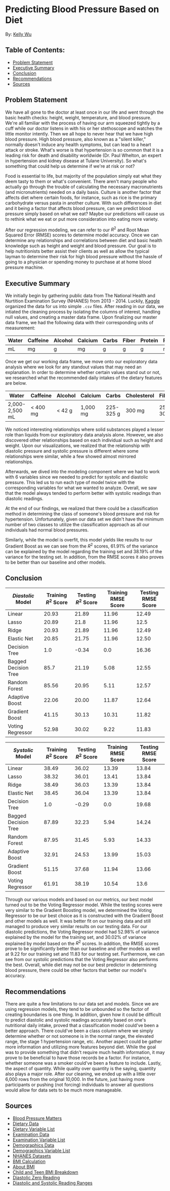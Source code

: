 # Predicting Blood Pressure Based on Diet
By: [Kelly Wu](https://www.linkedin.com/in/kelly-wu-nj/)

## Table of Contents: 
- [Problem Statement](#Problem-Statement)
- [Executive Summary](#Executive-Summary)
- [Conclusion](#Conclusion)
- [Recommendations](#Recommendations)
- [Sources](#Sources)

## Problem Statement

We have all gone to the doctor at least once in our life and went through the basic health checks: height, weight, temperature, and blood pressure. We're all familiar with the process of having our arm squeezed tightly by a cuff while our doctor listens in with his or her stethoscope and watches the little monitor intently. Then we all hope to never hear that we have high blood pressure. High blood pressure, also known as a "silent killer," normally doesn't induce any health symptoms, but can lead to a heart attack or stroke. What's worse is that hypertension is so common that it is a leading risk for death and disability worldwide (Dr. Paul Whelton, an expert in hypertension and kidney disease at Tulane University). So what's something that could help us determine if we're at risk or not? 

Food is essential to life, but majority of the population simply eat what they deem tasty to them or what's convenient. There aren't many people who actually go through the trouble of calculating the necessary macronutrients (and micronutrients) needed on a daily basis. Culture is another factor that affects diet where certain foods, for instance, such as rice is the primary carbohydrate versus pasta in another culture. With such differences in diet and it being a factor that affects blood pressure, can we predict blood pressure simply based on what we eat? Maybe our predictions will cause us to rethink what we eat or put more consideration into eating more variety. 

After our regression modeling, we can refer to our $R^2$ and Root Mean Squared Error (RMSE) scores to determine model accuracy. Once we can determine any relationships and correlations between diet and basic health knowledge such as height and weight and blood pressure. Our goal is to help nutritionists better assist their clients as well as allow the typical layman to determine their risk for high blood pressure without the hassle of going to a physician or spending money to purchase at at home blood pressure machine. 

## Executive Summary

We initially begin by gathering public data from The National Health and Nurtition Examination Survey (NHANES) from 2013 - 2014. Luckily, [Kaggle](https://www.kaggle.com/cdc/national-health-and-nutrition-examination-survey#diet.csv) organized the data for us into simple `.csv` files. After reading in our data, we intiated the cleaning process by isolating the columns of interest, handling null values, and creating a master data frame. Upon finalizing our master data frame, we had the following data with their corresponding units of measurement: 

|Water|Caffeine|Alcohol|Calcium|Carbs|Fiber|Protein|Potassium|Sodium|Sugar|Fat|Diastolic|Systolic|Height|Weight|
|---|---|---|---|---|---|---|---|---|---|---|---|---|---|---|
|mL|mg|g|mg|g|g|g|mg|mg|g|g|mm Hg|mm Hg|cm|kg|

Once we get our working data frame, we move onto our exploratory data analysis where we look for any standout values that may need an explanation. In order to determine whether certain values stand out or not, we researched what the recommended daily intakes of the dietary features are below. 

|Water|Caffeine|Alcohol|Calcium|Carbs|Cholesterol|Fiber|Protein|Potassium|Sodium|Sugar|Fat|
|---|---|---|---|---|---|---|---|---|---|---|---|
|2,000-2,500 mL|< 400 mg|< 42 g|1,000 mg|225-325 g|300 mg|25-30 g|0.8g * kg|3,500-4,700 mg|< 2.3k mg|25-37.5 g|44-77 g|

We noticed interesting relationships where solid substances played a lesser role than liquids from our exploratory data analysis alone. However, we also discovered other relationships based on each individual such as height and weight. Upon our visualizations, we realized that the relationship with diastolic pressure and systolic pressure is different where some relationships were similar, while a few showed almost mirrored relationships. 

Afterwards, we dived into the modeling component where we had to work with 6 variables since we needed to predict for systolic and diastolic pressure. This led us to run each type of model twice with the corresponding variables for what we wanted to analyze. Overall, we saw that the model always tended to perform better with systolic readings than diastolic readings. 

At the end of our findings, we realized that there could be a classification method in determining the class of someone's blood pressure and risk for hypertension. Unfortunately, given our data set we didn't have the minimum number of two classes to utilize the classification approach as all our individuals had normal blood pressures. 

Similarly, while the model is overfit, this model yields like results to our Gradient Boost as we can see from the $R^2$ scores, 61.91% of the variance can be explained by the model regarding the training set and 38.19% of the variance for the testing set. In addition, from the RMSE scores it also proves to be better than our baseline and other models. 

## Conclusion

|_Diastolic_ Model|Training $R^2$ Score|Testing $R^2$ Score|Training RMSE Score|Testing RMSE Score|
|---|---|---|---|---|
|Linear|20.93|21.89|11.96|12.49|
|Lasso|20.89|21.8|11.96|12.5|
|Ridge|20.93|21.89|11.96|12.49|
|Elastic Net|20.85|21.75|11.96|12.50|
|Decision Tree|1.0|-0.34|0.0|16.36|
|Bagged Decision Tree|85.7|21.19|5.08|12.55|
|Random Forest|85.56|20.95|5.11|12.57|
|Adaptive Boost|22.06|20.00|11.87|12.64|
|Gradient Boost|41.15|30.13|10.31|11.82|
|Voting Regressor|52.98|30.02|9.22|11.83|

|_Systolic_ Model|Training $R^2$ Score|Testing $R^2$ Score|Training RMSE Score|Testing RMSE Score|
|---|---|---|---|---|
|Linear|38.49|36.02|13.39|13.84|
|Lasso|38.32|36.01|13.41|13.84|
|Ridge|38.49|36.03|13.39|13.84|
|Elastic Net|38.45|36.04|13.39|13.84|
|Decision Tree|1.0|-0.29|0.0|19.68|
|Bagged Decision Tree|87.89|32.23|5.94|14.24|
|Random Forest|87.95|31.45|5.93|14.33|
|Adaptive Boost|32.91|24.53|13.99|15.03|
|Gradient Boost|51.15|37.68|11.94|13.66|
|Voting Regressor|61.91|38.19|10.54|13.6|

Through our various models and based on our metrics, our best model turned out to be the Voting Regressor model. While the testing scores were very similar to the Gradient Boosting model, we determined the Voting Regressor to be our best choice as it is constructed with the Gradient Boost and other models as well. It was better fit on our training data and still managed to produce very similar results on our testing data. For our diastolic predictions, the Voting Regressor model had 52.98% of variance explained by the model for the training set, and 30.02% of variance explained by model based on the $R^2$ scores. In addition, the RMSE scores prove to be significantly better than our baseline and other models as well at 9.22 for our training set and 11.83 for our testing set. Furthermore, we can see from our systolic predictions that the Voting Regressor also performs the best. Overall, while diet may not be our best predictor in determining blood pressure, there could be other factors that better our model's accuracy. 

## Recommendations 

There are quite a few limitations to our data set and models. Since we are using regression models, they tend to be unbounded so the factor of creating boundaries is one thing. In addition, given how it could be difficult to predict diastolic and systolic readings accurately based on one's nutritional daily intake, proved that a classification model could've been a better approach. There could've been a class column where we simply determine whether or not someone is in the normal range, the elevated range, the stage 1 hypertension range, etc. Another aspect could be gather more information and utilizing more features beyond diet. While the goal was to provide something that didn't require much health information, it may prove to be beneficial to have those records be a factor. For instance, whether someone was a smoker could've been a feature to include. Lastly, the aspect of quantity. While quality over quantity is the saying, quantity also plays a major role. After our cleaning, we ended up with a little over 6,000 rows from the original 10,000. In the future, just having more participants or pushing (not forcing) individuals to answer all questions would allow for data sets to be much more manageable. 


## Sources

- [Blood Pressure Matters](https://newsinhealth.nih.gov/2016/01/blood-pressure-matters)
- [Dietary Data](https://wwwn.cdc.gov/nchs/nhanes/Search/DataPage.aspx?Component=Dietary&CycleBeginYear=2013)
- [Dietary Variable List](https://wwwn.cdc.gov/Nchs/Nhanes/Search/variablelist.aspx?Component=Dietary&CycleBeginYear=2013)
- [Examination Data](https://wwwn.cdc.gov/Nchs/Nhanes/Search/DataPage.aspx?Component=Examination&CycleBeginYear=2013)
- [Examination Variable List](https://wwwn.cdc.gov/Nchs/Nhanes/Search/variablelist.aspx?Component=Examination&CycleBeginYear=2013)
- [Demographics Data](https://wwwn.cdc.gov/nchs/nhanes/Search/DataPage.aspx?Component=Demographics&CycleBeginYear=2013)
- [Demographics Variable List](https://wwwn.cdc.gov/nchs/nhanes/Search/variablelist.aspx?Component=Demographics&CycleBeginYear=2013)
- [NHANES Datasets](https://www.kaggle.com/cdc/national-health-and-nutrition-examination-survey#diet.csv)
- [BMI Calculation](https://www.cdc.gov/healthyweight/assessing/bmi/childrens_bmi/childrens_bmi_formula.html)
- [About BMI](https://www.nhs.uk/common-health-questions/lifestyle/what-is-the-body-mass-index-bmi/)
- [Child and Teen BMI Breakdown](https://www.researchgate.net/figure/Body-mass-index-mean-SD-and-percentiles-by-age-and-gender-among-the-study-population_tbl10_7616717)
- [Diastolic Zero Reading](https://www.quora.com/It-is-possible-to-have-a-diastolic-pressure-of-zero)
- [Diastolic and Systolic Reading Ranges](https://www.healthline.com/health/high-blood-pressure-hypertension/blood-pressure-reading-explained)
